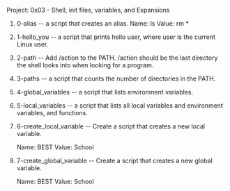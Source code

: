 Project: 0x03 - Shell, init files, variables, and Expansions
 1. 0-alias -- a script that creates an alias.
    Name: ls
    Value: rm *

 2. 1-hello_you -- a script that prints hello user, where user is the current Linux user.

 3. 2-path -- Add /action to the PATH. /action should be the last directory the shell looks into when looking for a program.

 4. 3-paths -- a script that counts the number of directories in the PATH.

 5. 4-global_variables -- a script that lists environment variables.

 6. 5-local_variables -- a script that lists all local variables and environment variables, and functions.

 7. 6-create_local_variable -- Create a script that creates a new local variable.

    Name: BEST
    Value: School
 
 8. 7-create_global_variable -- Create a script that creates a new global variable.

    Name: BEST
    Value: School